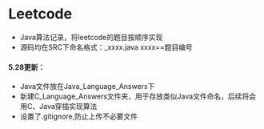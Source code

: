 # Leetcode

- Java算法记录，将leetcode的题目按顺序实现
- 源码均在SRC下命名格式：_xxxx.java     xxxx==题目编号

#### 5.28更新：
- Java文件放在Java_Language_Answers下
- 新建C_Language_Answers文件夹，用于存放类似Java文件命名，后续将会用C、Java穿插实现算法
- 设置了.gitignore,防止上传不必要文件